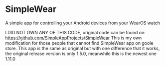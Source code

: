 # SimpleWear
A simple app for controlling your Android devices from your WearOS watch

I DID NOT OWN ANY OF THIS CODE, original code can be found on: https://github.com/SimpleAppProjects/SimpleWear
This is my own modification for those people that cannot find SimpleWear app on goole store.
This app is the same as original but with one difference that it works, the original release version is only 1.5.0, meanwhile this is the newest one 1.11.0
